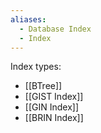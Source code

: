 ```yaml
---
aliases:
  - Database Index
  - Index
---
```

Index types:
- [[BTree]]
- [[GIST Index]]
- [[GIN Index]]
- [[BRIN Index]]
